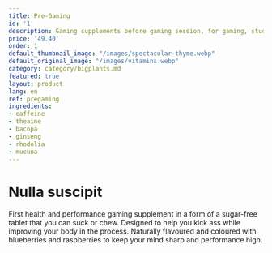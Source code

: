 ```yaml
---
title: Pre-Gaming
id: '1'
description: Gaming supplements before gaming session, for gaming, studying o working. Máximum concentration.
price: '49.40'
order: 1
default_thumbnail_image: "/images/spectacular-thyme.webp"
default_original_image: "/images/vitamins.webp"
category: category/bigplants.md
featured: true
layout: product
lang: en
ref: pregaming
ingredients:
- caffeine
- theaine
- bacopa
- ginseng
- rhodolia
- mucuna
---
```


# Nulla suscipit

First health and performance gaming supplement in a form of a sugar-free tablet that you can suck or chew. Designed to help you kick ass while improving your body in the process. Naturally flavoured and coloured with blueberries and raspberries to keep your mind sharp and performance high.